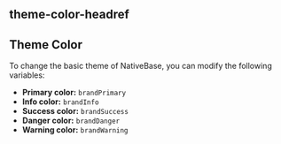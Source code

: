 ## theme-color-headref
## Theme Color

To change the basic theme of NativeBase, you can modify the following variables:
* **Primary color:** <code>brandPrimary</code>
* **Info color:** <code>brandInfo</code>
* **Success color:** <code>brandSuccess</code>
* **Danger color:** <code>brandDanger</code>
* **Warning color:** <code>brandWarning</code>
